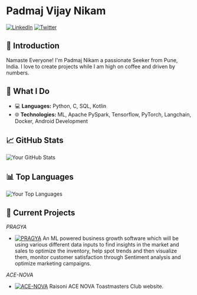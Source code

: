 # Padmaj Vijay Nikam

[![LinkedIn](https://img.shields.io/badge/LinkedIn-Profile-blue)](https://www.linkedin.com/in/nikampadmaj/)
[![Twitter](https://img.shields.io/badge/Twitter-Profile-green)](https://twitter.com/NikamPadmaj)

## 👋 Introduction

Namaste Everyone! I'm Padmaj Nikam a passionate Seeker from Pune, India. I love to create projects while I am high on coffee and driven by numbers.

## 🚀 What I Do

- 💻 **Languages:** Python, C, SQL, Kotlin
- 🌐 **Technologies:** ML, Apache PySpark, Tensorflow, PyTorch, Langchain, Docker, Android Development

## 📈 GitHub Stats

![Your GitHub Stats](https://github-readme-stats.vercel.app/api?username=Padmaj-Nikam&show_icons=true)

## 📊 Top Languages

![Your Top Languages](https://github-readme-stats.vercel.app/api/top-langs/?username=Padmaj-Nikam&layout=compact)

## 🌱 Current Projects

*PRAGYA*
- [![PRAGYA](https://img.shields.io/badge/Project%201-Link-success)](https://github.com/Padmaj-Nikam/PRAGYA) An ML powered business growth software  which will be using various different data inputs to find insights in the market and sales to optimize the inventory, help spot trends and then visualize them, monitor customer satisfaction through Sentiment analysis and optimize marketing campaigns.

*ACE-NOVA*
- [![ACE-NOVA](https://img.shields.io/badge/Project%202-Link-important)](https://github.com/varmor/ace-nova) Raisoni ACE NOVA Toastmasters Club website.

